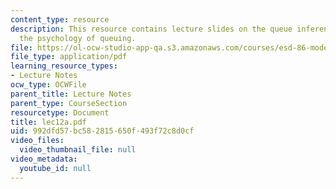 ```yaml
---
content_type: resource
description: This resource contains lecture slides on the queue inference engine and
  the psychology of queuing.
file: https://ol-ocw-studio-app-qa.s3.amazonaws.com/courses/esd-86-models-data-and-inference-for-socio-technical-systems-spring-2007/992dfd57bc582815650f493f72c8d0cf_lec12a.pdf
file_type: application/pdf
learning_resource_types:
- Lecture Notes
ocw_type: OCWFile
parent_title: Lecture Notes
parent_type: CourseSection
resourcetype: Document
title: lec12a.pdf
uid: 992dfd57-bc58-2815-650f-493f72c8d0cf
video_files:
  video_thumbnail_file: null
video_metadata:
  youtube_id: null
---
```


